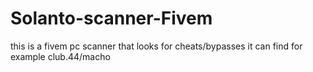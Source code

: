 # Solanto-scanner-Fivem
this is a fivem pc scanner that looks for cheats/bypasses it can find for example club.44/macho
